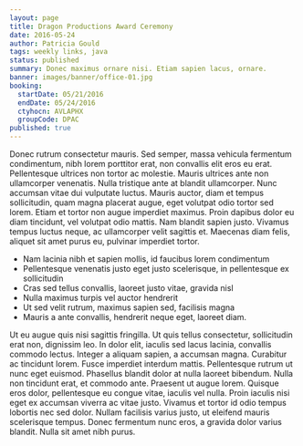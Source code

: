 ```yaml
---
layout: page
title: Dragon Productions Award Ceremony
date: 2016-05-24
author: Patricia Gould
tags: weekly links, java
status: published
summary: Donec maximus ornare nisi. Etiam sapien lacus, ornare.
banner: images/banner/office-01.jpg
booking:
  startDate: 05/21/2016
  endDate: 05/24/2016
  ctyhocn: AVLAPHX
  groupCode: DPAC
published: true
---
```

Donec rutrum consectetur mauris. Sed semper, massa vehicula fermentum condimentum, nibh lorem porttitor erat, non convallis elit eros eu erat. Pellentesque ultrices non tortor ac molestie. Mauris ultrices ante non ullamcorper venenatis. Nulla tristique ante at blandit ullamcorper. Nunc accumsan vitae dui vulputate luctus. Mauris auctor, diam et tempus sollicitudin, quam magna placerat augue, eget volutpat odio tortor sed lorem. Etiam et tortor non augue imperdiet maximus. Proin dapibus dolor eu diam tincidunt, vel volutpat odio mattis. Nam blandit sapien justo. Vivamus tempus luctus neque, ac ullamcorper velit sagittis et. Maecenas diam felis, aliquet sit amet purus eu, pulvinar imperdiet tortor.

* Nam lacinia nibh et sapien mollis, id faucibus lorem condimentum
* Pellentesque venenatis justo eget justo scelerisque, in pellentesque ex sollicitudin
* Cras sed tellus convallis, laoreet justo vitae, gravida nisl
* Nulla maximus turpis vel auctor hendrerit
* Ut sed velit rutrum, maximus sapien sed, facilisis magna
* Mauris a ante convallis, hendrerit neque eget, laoreet diam.

Ut eu augue quis nisi sagittis fringilla. Ut quis tellus consectetur, sollicitudin erat non, dignissim leo. In dolor elit, iaculis sed lacus lacinia, convallis commodo lectus. Integer a aliquam sapien, a accumsan magna. Curabitur ac tincidunt lorem. Fusce imperdiet interdum mattis. Pellentesque rutrum ut nunc eget euismod. Phasellus blandit dolor at nulla laoreet bibendum. Nulla non tincidunt erat, et commodo ante. Praesent ut augue lorem. Quisque eros dolor, pellentesque eu congue vitae, iaculis vel nulla. Proin iaculis nisi eget ex accumsan viverra ac vitae justo. Vivamus et tortor id odio tempus lobortis nec sed dolor. Nullam facilisis varius justo, ut eleifend mauris scelerisque tempus. Donec fermentum nunc eros, a gravida dolor varius blandit. Nulla sit amet nibh purus.
